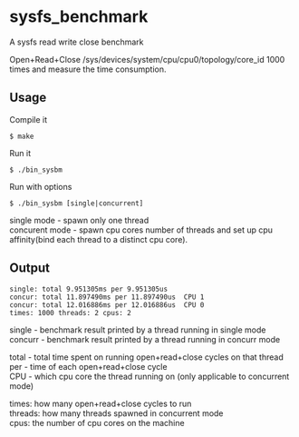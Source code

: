 # sysfs_benchmark
A sysfs read write close benchmark

Open+Read+Close /sys/devices/system/cpu/cpu0/topology/core_id 1000 times and measure the time consumption.

## Usage

Compile it

```
$ make
```

Run it

```
$ ./bin_sysbm
```

Run with options

```
$ ./bin_sysbm [single|concurrent]
```

single mode - spawn only one thread  
concurent mode - spawn cpu cores number of threads and set up cpu affinity(bind each thread to a distinct cpu core).

## Output

```
single: total 9.951305ms per 9.951305us
concur: total 11.897490ms per 11.897490us  CPU 1
concur: total 12.016886ms per 12.016886us  CPU 0
times: 1000 threads: 2 cpus: 2
```

single - benchmark result printed by a thread running in single mode  
concurr - benchmark result printed by a thread running in concurr mode

total - total time spent on running open+read+close cycles on that thread  
per - time of each open+read+close cycle  
CPU - which cpu core the thread running on (only applicable to concurrent mode)

times: how many open+read+close cycles to run  
threads: how many threads spawned in concurrent mode  
cpus: the number of cpu cores on the machine  
